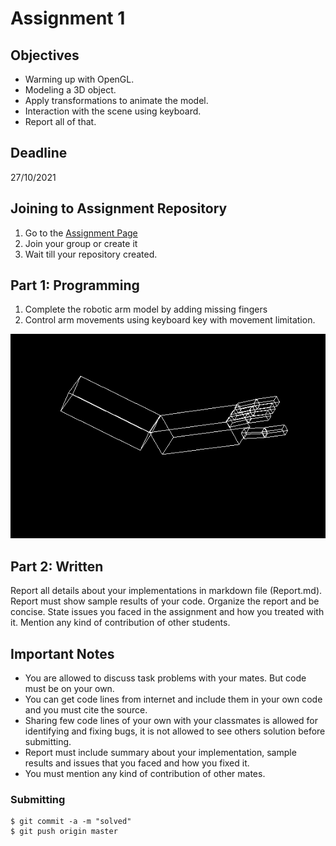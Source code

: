 # Assignment 1

## Objectives

* Warming up with OpenGL. 
* Modeling a 3D object.
* Apply transformations to animate the model.
* Interaction with the scene using keyboard.
* Report all of that.

## Deadline

27/10/2021

## Joining to Assignment Repository

1. Go to the [Assignment Page](https://classroom.github.com/a/d33DQoa4)
2. Join your group or create it
3. Wait till your repository created.

## Part 1: Programming

1. Complete the robotic arm model by adding missing fingers
2. Control arm movements using keyboard key with movement limitation.

![](../images/robot-arm-fingers.png)

## Part 2: Written

Report all details about your implementations in markdown file (Report.md). Report must show sample results of your code. Organize the report and be concise. State issues you faced in the assignment and how you treated with it. Mention any kind of contribution of other students.


## Important Notes 
* You are allowed to discuss task problems with your mates. But code must be on your own.
* You can get code lines from internet and include them in your own code and you must cite the source.
* Sharing few code lines of your own with your classmates is allowed for identifying and fixing bugs, it is not allowed to see others solution before submitting.
* Report must include summary about your implementation, sample results and issues that you faced and how you fixed it.
* You must mention any kind of contribution of other mates.

### Submitting

```terminal
$ git commit -a -m "solved"
$ git push origin master
```
